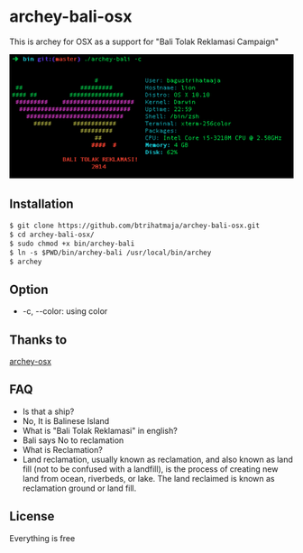archey-bali-osx
===============

This is archey for OSX as a support for "Bali Tolak Reklamasi Campaign"

!['Example'](https://raw.githubusercontent.com/btrihatmaja/archey-bali-osx/master/screenshot.png)

Installation
------------
	$ git clone https://github.com/btrihatmaja/archey-bali-osx.git
	$ cd archey-bali-osx/
	$ sudo chmod +x bin/archey-bali
	$ ln -s $PWD/bin/archey-bali /usr/local/bin/archey
	$ archey

Option
-----
- -c, --color: using color


Thanks to 
---------
[archey-osx](https://github.com/obihann/archey-osx)

FAQ
---
- Is that a ship?
 - No, It is Balinese Island
- What is "Bali Tolak Reklamasi" in english?
 - Bali says No to reclamation
- What is Reclamation?
 - Land reclamation, usually known as reclamation, and also known as land fill (not to be confused with a landfill), is the process of creating new land from ocean, riverbeds, or lake. The land reclaimed is known as reclamation ground or land fill.

License
-------
Everything is free
